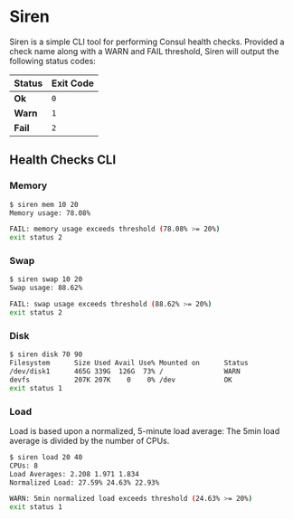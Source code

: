 # Siren

Siren is a simple CLI tool for performing Consul health checks. Provided a check name along with a WARN and FAIL threshold, Siren will output the following status codes:

| Status   | Exit Code |
|:---------|:----------|
| __Ok__   | `0`       |
| __Warn__ | `1`       |
| __Fail__ | `2`       |

## Health Checks CLI

### Memory

```bash
$ siren mem 10 20
Memory usage: 78.08%

FAIL: memory usage exceeds threshold (78.08% >= 20%)
exit status 2
```

### Swap

```bash
$ siren swap 10 20
Swap usage: 88.62%

FAIL: swap usage exceeds threshold (88.62% >= 20%)
exit status 2
```

### Disk

```bash
$ siren disk 70 90
Filesystem      Size Used Avail Use% Mounted on      Status
/dev/disk1      465G 339G  126G  73% /               WARN
devfs           207K 207K    0    0% /dev            OK
exit status 1
```

### Load

Load is based upon a normalized, 5-minute load average: The 5min load average is divided by the number of CPUs.

```bash
$ siren load 20 40
CPUs: 8
Load Averages: 2.208 1.971 1.834
Normalized Load: 27.59% 24.63% 22.93%

WARN: 5min normalized load exceeds threshold (24.63% >= 20%)
exit status 1
```
